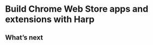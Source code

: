 # Build Chrome Web Store apps and extensions with Harp

<!-- In 5 steps or less 
https://developers.google.com/chrome/web-store/docs/get_started_simple
Need to make a manifest recipe for this an Firefox OS -->


## What’s next

<!-- Link to relevant Harp resources based off what was covered in the walk through. -->
